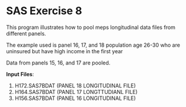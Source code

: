 # SAS Exercise 8
This program illustrates how to pool meps longitudinal data files from different panels.

The example used is panel 16, 17, and 18 population age 26-30 who are uninsured but have high income in the first year

Data from panels 15, 16, and 17 are pooled.

**Input Files**:
1. H172.SAS7BDAT (PANEL 18 LONGITUDINAL FILE)
2. H164.SAS7BDAT (PANEL 17 LONGTTUDIANL FILE)
3. H156.SAS7BDAT (PANEL 16 LONGITUDINAL FILE)
